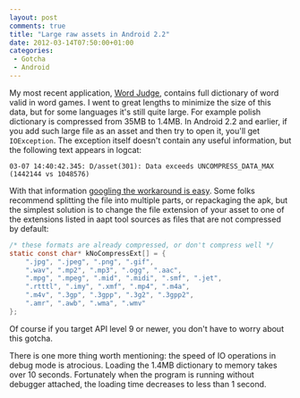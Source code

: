 ```yaml
---
layout: post
comments: true
title: "Large raw assets in Android 2.2"
date: 2012-03-14T07:50:00+01:00
categories:
 - Gotcha
 - Android
---
```


My most recent application, [Word Judge](https://play.google.com/store/apps/details?id=com.chalup.WordJudgeEN), contains full dictionary of word valid in word games. I went to great lengths to minimize the size of this data, but for some languages it's still quite large. For example polish dictionary is compressed from 35MB to 1.4MB. In Android 2.2 and earlier, if you add such large file as an asset and then try to open it, you'll get `IOException`. The exception itself doesn't contain any useful information, but the following text appears in logcat:

```
03-07 14:40:42.345: D/asset(301): Data exceeds UNCOMPRESS_DATA_MAX (1442144 vs 1048576)
```

With that information [googling the workaround is easy](http://www.google.pl/search?sourceid=chrome&ie=UTF-8&q=UNCOMPRESS_DATA_MAX+site%3Astackoverflow.com). Some folks recommend splitting the file into multiple parts, or repackaging the apk, but the simplest solution is to change the file extension of your asset to one of the extensions listed in aapt tool sources as files that are not compressed by default:

``` java
/* these formats are already compressed, or don't compress well */
static const char* kNoCompressExt[] = {
    ".jpg", ".jpeg", ".png", ".gif",
    ".wav", ".mp2", ".mp3", ".ogg", ".aac",
    ".mpg", ".mpeg", ".mid", ".midi", ".smf", ".jet",
    ".rtttl", ".imy", ".xmf", ".mp4", ".m4a",
    ".m4v", ".3gp", ".3gpp", ".3g2", ".3gpp2",
    ".amr", ".awb", ".wma", ".wmv"
};
```

Of course if you target API level 9 or newer, you don't have to worry about this gotcha.

There is one more thing worth mentioning: the speed of IO operations in debug mode is atrocious. Loading the 1.4MB dictionary to memory takes over 10 seconds. Fortunately when the program is running without debugger attached, the loading time decreases to less than 1 second.
